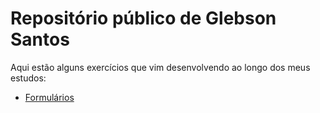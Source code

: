 # Repositório público de Glebson Santos
Aqui estão alguns exercícios que vim desenvolvendo ao longo dos meus estudos:

* [Formulários](https://santos-glebson.github.io/formularios/index.html)
